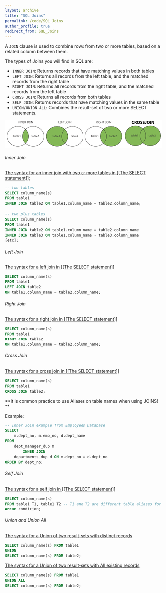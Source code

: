 ```yaml
---
layout: archive
title: "SQL Joins"
permalink: /code/SQL_Joins
author_profile: true
redirect_from: SQL_Joins
---
```


A `JOIN` clause is used to combine rows from two or more tables, based on a related column between them.

The types of Joins you will find in SQL are:

-   `INNER JOIN`: Returns records that have matching values in both tables
-   `LEFT JOIN`: Returns all records from the left table, and the matched records from the right table
-   `RIGHT JOIN`: Returns all records from the right table, and the matched records from the left table
-   `CROSS JOIN`: Returns all records from both tables
-   `SELF JOIN`: Returns records that have matching values in the same table
-   `UNION/UNION ALL`: Combines the result-set of two or more SELECT statements.

![SQL Joins](different_joins_in_sql.PNG)
###### Inner Join

<u>The syntax for an inner join with two or more tables in [[The SELECT statement]]:</u>

```sql
-- two tables
SELECT column_name(s)
FROM table1
INNER JOIN table2 ON table1.column_name = table2.column_name;

-- two plus tables
SELECT column_name(s)
FROM table1
INNER JOIN table2 ON table1.column_name = table2.column_name
INNER JOIN table3 ON table1.column_name - table3.column_name
[etc];
```

###### Left Join

<u>The syntax for a left join in [[The SELECT statement]]</u>

```sql
SELECT column_name(s)
FROM table1
LEFT JOIN table2
ON table1.column_name = table2.column_name;
```

###### Right Join

<u>The syntax for a right join in [[The SELECT statement]]</u>

```sql
SELECT column_name(s)
FROM table1
RIGHT JOIN table2
ON table1.column_name = table2.column_name;
```

###### Cross Join

<u>The syntax for a cross join in [[The SELECT statement]]</u>

```sql
SELECT column_name(s)
FROM table1
CROSS JOIN table2;
```

**It is common practice to use Aliases on table names when using JOINS! **

Example:

```sql
-- Inner Join example from Employees Database
SELECT 
    m.dept_no, m.emp_no, d.dept_name
FROM
    dept_manager_dup m
        INNER JOIN
    departments_dup d ON m.dept_no = d.dept_no
ORDER BY dept_no;
```

###### Self Join
<u>The syntax for a self join in [[The SELECT statement]]</u>

```sql
SELECT column_name(s)
FROM table1 T1, table1 T2 -- T1 and T2 are different table aliases for the same table.
WHERE condition;
```

###### Union and Union All
<u>The syntax for a Union of two result-sets with distinct records</u>

```sql
SELECT column_name(s) FROM table1
UNION
SELECT column_name(s) FROM table2;
```

<u>The syntax for a Union of two result-sets with All existing records</u>

```sql
SELECT column_name(s) FROM table1
UNION ALL
SELECT column_name(s) FROM table2;
```
